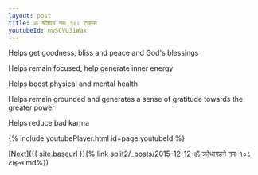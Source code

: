 ```yaml
---
layout: post
title: ॐ श्रीशाय नमः १०८ टाइम्स
youtubeId: nwSCVU3iWak
---
```

 
 
Helps get goodness, bliss and peace and God's blessings
 
Helps remain focused, help generate inner energy 
 
Helps boost physical and mental health 
 
Helps remain grounded and generates a sense of gratitude towards the greater power 
 
Helps reduce bad karma
 
 
 
 


{% include youtubePlayer.html id=page.youtubeId %}
 
[Next]({{ site.baseurl }}{% link  split2/_posts/2015-12-12-ॐ क्रोधागहने नमः १०८ टाइम्स.md%})
 
